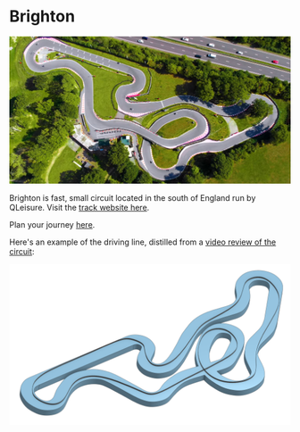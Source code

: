 # Brighton

![Aerial View](images/Brighton-AerialView.jpg)

Brighton is fast, small circuit located in the south of England run by QLeisure. Visit the [track website here](https://www.brightonkarting.co.uk/).

Plan your journey [here](https://www.google.com/maps/place/QLeisure/@50.9229007,-0.1974463,17z/data=!3m1!4b1!4m5!3m4!1s0x4875921dada7ec4b:0xa2c095f7b5f0dff4!8m2!3d50.9228973!4d-0.1952576).

Here's an example of the driving line, distilled from a [video review of the circuit](https://youtu.be/Kju8yiZ_y14?t=165):

![Driving Line](images/Brighton-DrivingLine.png)